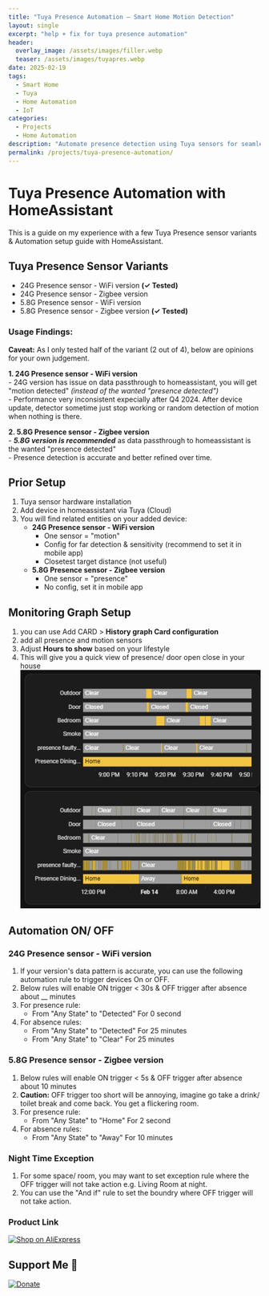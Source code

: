 ```yaml
---
title: "Tuya Presence Automation – Smart Home Motion Detection"
layout: single
excerpt: "help + fix for tuya presence automation"
header:
  overlay_image: /assets/images/filler.webp
  teaser: /assets/images/tuyapres.webp
date: 2025-02-19
tags:
  - Smart Home
  - Tuya
  - Home Automation
  - IoT
categories:
  - Projects
  - Home Automation
description: "Automate presence detection using Tuya sensors for seamless smart home integration."
permalink: /projects/tuya-presence-automation/
---
```


# Tuya Presence Automation with HomeAssistant

This is a guide on my experience with a few Tuya Presence sensor variants & Automation setup guide with HomeAssistant.

## Tuya Presence Sensor Variants

 - 24G Presence sensor - WiFi version **(✓ Tested)**
 - 24G Presence sensor - Zigbee version
 - 5.8G Presence sensor - WiFi version
 - 5.8G Presence sensor - Zigbee version **(✓ Tested)**
 
 ### Usage Findings:
 **Caveat:** As I only tested half of the variant (2 out of 4), below are opinions for your own judgement.
 
 **1.  24G Presence sensor - WiFi version** 
<br>    - 24G version has issue on data passthrough to homeassistant, you will get "motion detected" *(instead of the wanted "presence detected")*
<br>    - Performance very inconsistent expecially after Q4 2024.  After device update, detector sometime just stop working or random detection of motion when nothing is there.
      
 **2. 5.8G Presence sensor - Zigbee version** 
<br>    - ***5.8G version is recommended*** as data passthrough to homeassistant is the wanted "presence detected"
<br>    - Presence detection is accurate and better refined over time.


## Prior Setup

 1. Tuya sensor hardware installation
 2. Add device in homeassistant via Tuya (Cloud)
 3. You will find related entities on your added device: 
	 - **24G Presence sensor - WiFi version** 
         - One sensor = "motion"
         - Config for far detection & sensitivity (recommend to set it in mobile app)
         - Closetest target distance (not useful)
     - **5.8G Presence sensor - Zigbee version**
         - One sensor = "presence"
         - No config, set it in mobile app

## Monitoring Graph Setup
1. you can use Add CARD > **History graph Card configuration**
2. add all presence and motion sensors
3. Adjust **Hours to show** based on your lifestyle
4. This will give you a quick view of presence/ door open close in your house
![sensorhistory](https://raw.githubusercontent.com/mattchoo2/mattchoo2.github.io/main/assets/images/sensor.png)


## Automation ON/ OFF
###	 24G Presence sensor - WiFi version

 1. If your version's data pattern is accurate, you can use the following automation rule to trigger devices On or OFF.
 2. Below rules will enable ON trigger < 30s & OFF trigger after absence about __ minutes
 3. For presence rule:
      - From "Any State" to "Detected" For 0 second
 4. For absence rules:
     - From "Any State" to "Detected" For 25 minutes
     - From "Any State" to "Clear" For 25 minutes

###	 5.8G Presence sensor - Zigbee version
 1. Below rules will enable ON trigger < 5s & OFF trigger after absence about 10 minutes 
 2. **Caution:** OFF trigger too short will be annoying, imagine go take a drink/ toilet break and come back.  You get a flickering room.
 3. For presence rule:
      - From "Any State" to "Home" For 2 second
 4. For absence rules:
     - From "Any State" to "Away" For 10 minutes
   
### Night Time Exception
1. For some space/ room, you may want to set exception rule where the OFF trigger will not take action e.g. Living Room  at night.
2. You can use the "And if" rule to set the boundry where OFF trigger will not take action.

### Product Link
[![Shop on AliExpress](https://upload.wikimedia.org/wikipedia/commons/thumb/3/3b/Aliexpress_logo.svg/220px-Aliexpress_logo.svg.png)](https://s.click.aliexpress.com/e/_onpaCmW)


## Support Me 💖
[![Donate](https://img.shields.io/badge/Donate-PayPal-blue.svg)](https://paypal.me/mattchoo2)
